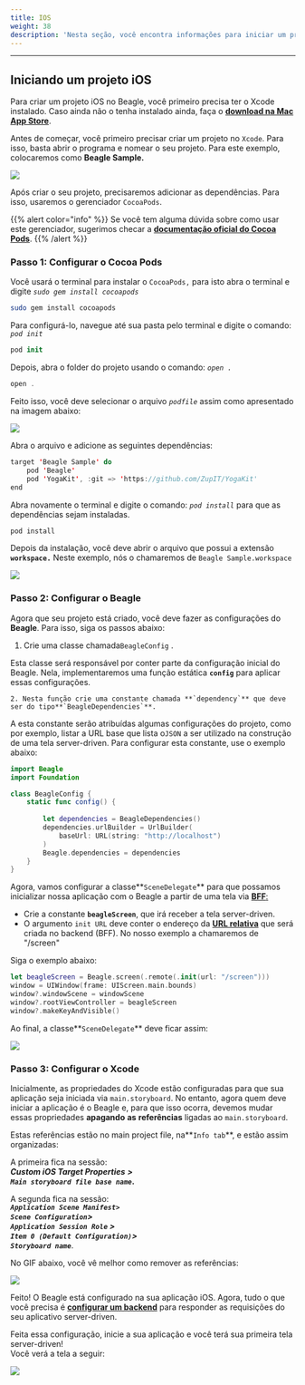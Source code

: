 ```yaml
---
title: IOS
weight: 38
description: 'Nesta seção, você encontra informações para iniciar um projeto iOS com Beagle.'
---
```


---

## Iniciando um projeto iOS

Para criar um projeto iOS no Beagle, você primeiro precisa ter o Xcode instalado. Caso ainda não o tenha instalado ainda, faça o [**download na Mac App Store**](https://apps.apple.com/app/xcode/id497799835).

Antes de começar, você primeiro precisar criar um projeto no `Xcode`. Para isso, basta abrir o programa e nomear o seu projeto. Para este exemplo, colocaremos como **Beagle Sample.** 

![](/docs-beagle/captura-de-tela-2020-04-08-a-s-10.35.19.png)

Após criar o seu projeto, precisaremos adicionar as dependências. Para isso, usaremos o gerenciador `CocoaPods`.

{{% alert color="info" %}}
Se você tem alguma dúvida sobre como usar este gerenciador, sugerimos checar a [**documentação oficial do Cocoa Pods**](https://cocoapods.org/).
{{% /alert %}}

### Passo 1: Configurar o Cocoa Pods

Você usará o terminal para instalar o `CocoaPods,` para isto abra o terminal e digite _`sudo gem install cocoapods`_

```bash
sudo gem install cocoapods
```

Para configurá-lo, navegue até sua pasta pelo terminal e digite o comando: _`pod init`_ 

```swift
pod init
```

Depois, abra o folder do projeto usando o comando: _`open .`_

```swift
open .
```

Feito isso, você deve selecionar o arquivo _`podfile`_ assim como apresentado na imagem abaixo: 

![](https://lh3.googleusercontent.com/3zzsq_UBccpGCwaMfyYGC6KR9v4Dj4GD3LO311IOBocCIlj6N9kLiw8M6M6liCf3RnICjHpZL9Grw0JgylSSdp1jTkun-N8UYazKu7Wy0jkvBBohE6biktoz932oNFZpnf8hLrJK)

Abra o arquivo e adicione as seguintes dependências:


```swift
target 'Beagle Sample' do
    pod 'Beagle'        
    pod 'YogaKit', :git => 'https://github.com/ZupIT/YogaKit'
end
```


Abra novamente o terminal e digite o comando: _`pod install`_ para que as dependências sejam instaladas.

```swift
pod install
```

Depois da instalação, você deve abrir o arquivo que possui a extensão **`workspace.`** Neste exemplo, nós o chamaremos de `Beagle Sample.workspace`

![](/docs-beagle/captura-de-tela-2020-04-08-a-s-10.23.09.png)

### Passo 2: Configurar o Beagle

Agora que seu projeto está criado, você deve fazer as configurações do **Beagle**. Para isso, siga os passos abaixo: 

1. Crie uma classe chamada`BeagleConfig` . 

Esta classe será responsável por conter parte da configuração inicial do Beagle. Nela, implementaremos uma função estática **`config`** para aplicar essas configurações.

    2. Nesta função crie uma constante chamada **`dependency`** que deve ser do tipo**`BeagleDependencies`**. 

A esta constante serão atribuídas algumas configurações do projeto, como por exemplo, listar a URL base que lista o`JSON` a ser utilizado na construção de uma tela server-driven. Para configurar esta constante, use o exemplo abaixo:


```swift
import Beagle
import Foundation

class BeagleConfig {
    static func config() {
        
        let dependencies = BeagleDependencies()
        dependencies.urlBuilder = UrlBuilder(
            baseUrl: URL(string: "http://localhost")
        )
        Beagle.dependencies = dependencies
    }
}
```


Agora, vamos configurar a classe**`SceneDelegate`** para que possamos inicializar nossa aplicação com o Beagle a partir de uma tela via [**BFF**:](../../../principais-conceitos.md#backend-for-frontend)

* Crie a constante **`beagleScreen`**, que irá receber a tela server-driven. 
* O argumento `init URL` deve conter o endereço da [**URL relativa**](../../../features/urls.md#caminho-relativo) que será criada no backend \(BFF\). No nosso exemplo a chamaremos de "/screen"

Siga o exemplo abaixo: 

```swift
let beagleScreen = Beagle.screen(.remote(.init(url: "/screen")))
window = UIWindow(frame: UIScreen.main.bounds)
window?.windowScene = windowScene
window?.rootViewController = beagleScreen
window?.makeKeyAndVisible()
```

Ao final, a classe**`SceneDelegate`** deve ficar assim:

![](https://lh5.googleusercontent.com/JcpliGK0G3QJyLlZIDcwD8X7TZfO7QKEjCcVmWNjX0NHoS8gHl8XOZrSg6dfVntZkusNGmJxRWTa3Ps_xrhCQsIQPOzsFZ375uLqDx1qvuWJWeOnlnQkQy8EkcvMuWhJ6KU8tF-r)

### Passo 3: Configurar o Xcode

Inicialmente, as propriedades do Xcode estão configuradas para que sua aplicação seja iniciada via `main.storyboard`. No entanto, agora quem deve iniciar a aplicação é o Beagle e, para que isso ocorra, devemos mudar essas propriedades **apagando** **as** **referências** ligadas ao `main.storyboard`. 

Estas referências estão no main project file, na**`Info tab`**, e estão assim organizadas:

A primeira fica na sessão:   
_**Custom iOS Target Properties**_ _**&gt;   
`Main storyboard file base name`**_**.** 

A segunda fica na sessão:  
_**`Application Scene Manifest>`**_  
_**`Scene Configuration`&gt;**_   
_**`Application Session Role` &gt;  
`Item 0 (Default Configuration)`&gt;  
`Storyboard name`**_.

No GIF abaixo, você vê melhor como remover as referências:

![](/docs-beagle/main%20%282%29.gif)

Feito! O Beagle está configurado na sua aplicação iOS. Agora, tudo o que você precisa é [**configurar um backend**](../exemplo-de-projeto-backend-com-beagle.md) para responder as requisições do seu aplicativo server-driven.

Feita essa configuração, inicie a sua aplicação e você terá sua primeira tela server-driven!   
Você verá a tela a seguir: 

![](/docs-beagle/captura_de_tela_2020-04-07_a-s_17-removebg-preview-2-.png)
